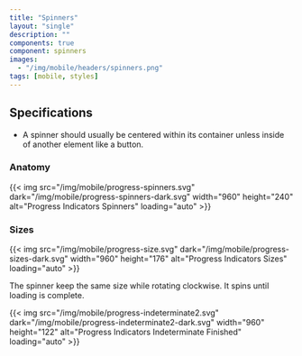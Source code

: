 ```yaml
---
title: "Spinners"
layout: "single"
description: ""
components: true
component: spinners
images:
  - "/img/mobile/headers/spinners.png"
tags: [mobile, styles]
---
```


## Specifications

- A spinner should usually be centered within its container unless inside of another element like a button.

### Anatomy

{{< img src="/img/mobile/progress-spinners.svg" dark="/img/mobile/progress-spinners-dark.svg" width="960" height="240" alt="Progress Indicators Spinners" loading="auto" >}}

### Sizes

{{< img src="/img/mobile/progress-size.svg" dark="/img/mobile/progress-sizes-dark.svg" width="960" height="176" alt="Progress Indicators Sizes" loading="auto" >}}

The spinner keep the same size while rotating clockwise. It spins until loading is complete.

{{< img src="/img/mobile/progress-indeterminate2.svg" dark="/img/mobile/progress-indeterminate2-dark.svg" width="960" height="122" alt="Progress Indicators Indeterminate Finished" loading="auto" >}}

